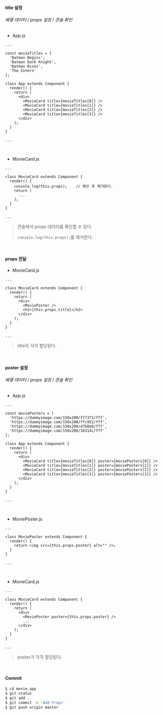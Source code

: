 #### title 설정

###### 배열 데이터 / props 설정 / 콘솔 확인

- App.js

```react
...

const movieTitles = [
  'Batman Begins',
  'Batman Dark Knight',
  'Batman Rises',
  'The Intern'
];

class App extends Component {
  render() {
    return (
      <div>
        <MovieCard title={movieTitles[0]} />
        <MovieCard title={movieTitles[1]} />
        <MovieCard title={movieTitles[2]} />
        <MovieCard title={movieTitles[3]} />
      </div>
    );
  }
}

...
```

<br>

- MovieCard.js

```react
...

class MovieCard extends Component {
  render() {
    console.log(this.props);	// 확인 후 제거한다.
    return (
      ...
    );
  }
}

...
```

> 콘솔에서 props 데이터를 확인할 수 있다.
>
> `console.log(this.props);`를 제거한다.

<br>

#### props 전달

- MovieCard.js

```react
...

class MovieCard extends Component {
  render() {
    return (
      <div>
        <MoviePoster />
        <h2>{this.props.title}</h2>
      </div>
    );
  }
}

...
```

> title이 각각 할당된다.

<br>

#### poster 설정

###### 배열 데이터 / props 설정 / 콘솔 확인

- App.js

```react
...

const moviePosters = [
  'https://dummyimage.com/150x200/ff7373/fff',
  'https://dummyimage.com/150x200/ffc952/fff',
  'https://dummyimage.com/150x200/47b8e0/fff',
  'https://dummyimage.com/150x200/34314c/fff'
];

class App extends Component {
  render() {
    return (
      <div>
        <MovieCard title={movieTitles[0]} poster={moviePosters[0]} />
        <MovieCard title={movieTitles[1]} poster={moviePosters[1]} />
        <MovieCard title={movieTitles[2]} poster={moviePosters[2]} />
        <MovieCard title={movieTitles[3]} poster={moviePosters[3]} />
      </div>
    );
  }
}

...
```

<br>

- MoviePoster.js

```react
...

class MoviePoster extends Component {
  render() {
    return <img src={this.props.poster} alt="" />;
  }
}

...
```

<br>

- MovieCard.js

```react
...

class MovieCard extends Component {
  render() {
    return (
      <div>
        <MoviePoster poster={this.props.poster} />
        ...
      </div>
    );
  }
}

...
```

> poster가 각각 할당된다.

<br>

#### Commit

```bash
$ cd movie_app
$ git status
$ git add .
$ git commit -m 'Add Props'
$ git push origin master
```

<br>

<br>